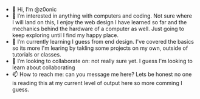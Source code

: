 - 👋 Hi, I’m @z0onic
- 👀 I’m interested in anything with computers and coding. Not sure where I will land on this, I enjoy the web design I have learned so far and the mechanics behind the hardware of a computer as well. Just going to keep exploring until I find my happy place.
- 🌱 I’m currently learning I guess from end design. I've covered the basics so its more I'm learing by takling some projects on my own, outside of tutorials or classes.
- 💞️ I’m looking to collaborate on: not really sure yet. I guess I'm looking to learn about collaborating
- 📫 How to reach me: can you message me here? Lets be honest no one is reading this at my current level of output here so more comming I guess.

<!---
z0onic/z0onic is a ✨ special ✨ repository because its `README.md` (this file) appears on your GitHub profile.
You can click the Preview link to take a look at your changes.
--->
